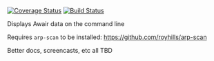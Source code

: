 [![Coverage Status](https://coveralls.io/repos/github/obradovic/awair-command-line/badge.svg?branch=master)](https://coveralls.io/github/obradovic/awair-command-line?branch=master)
[![Build Status](https://img.shields.io/endpoint.svg?url=https%3A%2F%2Factions-badge.atrox.dev%2Fobradovic%2Fawair-command-line%2Fbadge&style=flat)](https://actions-badge.atrox.dev/obradovic/awair-command-line/goto)

Displays Awair data on the command line

Requires `arp-scan` to be installed: https://github.com/royhills/arp-scan

Better docs, screencasts, etc all TBD
